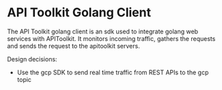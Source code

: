 # API Toolkit Golang Client
The API Toolkit golang client is an sdk used to integrate golang web services with APIToolkit. 
It monitors incoming traffic, gathers the requests and sends the request to the apitoolkit servers.

Design decisions:
- Use the gcp SDK to send real time traffic from REST APIs to the gcp topic
